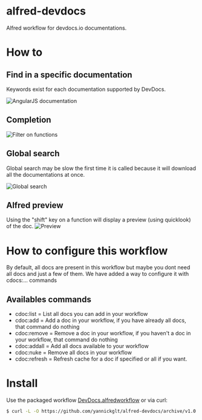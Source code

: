 alfred-devdocs
==============

Alfred workflow for devdocs.io documentations. 

# How to
## Find in a specific documentation
Keywords exist for each documentation supported by DevDocs.

![AngularJS documentation](http://content.screencast.com/users/yannickglt/folders/Snagit/media/7492bbba-99b7-4a75-9b97-dfba08437d24/2014-08-04_14-40-20.png)

## Completion

![Filter on functions](http://content.screencast.com/users/yannickglt/folders/Snagit/media/eb943219-5275-4cf8-a915-a97ea1772fa0/2014-08-04_14-43-13.png)

## Global search
Global search may be slow the first time it is called because it will download all the documentations at once.

![Global search](http://content.screencast.com/users/yannickglt/folders/Snagit/media/c6d429e4-2499-4764-91e5-06dba18ff392/2014-08-04_14-46-31.png)

## Alfred preview
Using the "shift" key on a function will display a preview (using quicklook) of the doc.
![Preview](http://content.screencast.com/users/yannickglt/folders/Snagit/media/a339c2aa-a75d-4316-a8fb-d0d75e932912/2014-08-04_14-50-44.png)

# How to configure this workflow

By default, all docs are present in this workflow but maybe you dont need all docs and just a few of them. We have added a way to configure it with cdocs:... commands

## Availables commands

- cdoc:list = List all docs you can add in your workflow	
- cdoc:add = Add a doc in your workflow, if you have already all docs, that command do nothing
- cdoc:remove = Remove a doc in your workflow, if you haven't a doc in your workflow, that command do nothing
- cdoc:addall = Add all docs available to your workflow
- cdoc:nuke = Remove all docs in your workflow
- cdoc:refresh = Refresh cache for a doc if specified or all if you want.

# Install
Use the packaged workflow [DevDocs.alfredworkflow](https://github.com/yannickglt/alfred-devdocs/blob/master/DevDocs.alfredworkflow?raw=true) or via curl:
```sh
$ curl -L -O https://github.com/yannickglt/alfred-devdocs/archive/v1.0.1.zip ; unzip -o v1.0.1.zip -d "$HOME/Library/Application Support/Alfred 2/Alfred.alfredpreferences/workflows/" ; rm -f v1.0.1.zip
```
